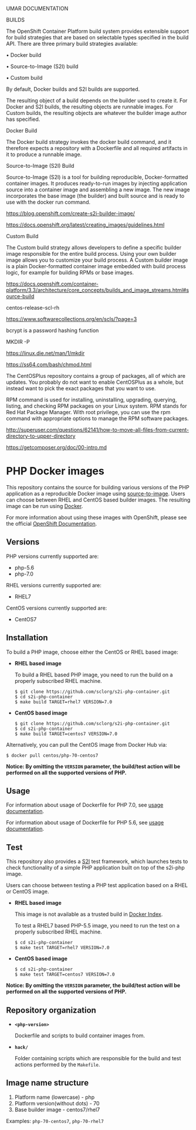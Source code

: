 
UMAR DOCUMENTATION



BUILDS

The OpenShift Container Platform build system provides extensible support for build strategies that are based on selectable types specified in the build API. There are three primary build strategies available:


•	Docker build

•	Source-to-Image (S2I) build

•	Custom build

By default, Docker builds and S2I builds are supported.

The resulting object of a build depends on the builder used to create it. For Docker and S2I builds, the resulting objects are runnable images. For Custom builds, the resulting objects are whatever the builder image author has specified.

Docker Build

The Docker build strategy invokes the docker build command, and it therefore expects a repository with a Dockerfile and all required artifacts in it to produce a runnable image.

Source-to-Image (S2I) Build

Source-to-Image (S2I) is a tool for building reproducible, Docker-formatted container images. It produces ready-to-run images by injecting application source into a container image and assembling a new image. The new image incorporates the base image (the builder) and built source and is ready to use with the docker run command. 

https://blog.openshift.com/create-s2i-builder-image/

https://docs.openshift.org/latest/creating_images/guidelines.html

Custom Build

The Custom build strategy allows developers to define a specific builder image responsible for the entire build process. Using your own builder image allows you to customize your build process.
A Custom builder image is a plain Docker-formatted container image embedded with build process logic, for example for building RPMs or base images.

https://docs.openshift.com/container-platform/3.3/architecture/core_concepts/builds_and_image_streams.html#source-build

centos-release-scl-rh

https://www.softwarecollections.org/en/scls/?page=3

bcrypt is a password hashing function 

MKDIR -P

https://linux.die.net/man/1/mkdir

https://ss64.com/bash/chmod.html

The CentOSPlus repository contains a group of packages, all of which are updates. You probably do not want to enable CentOSPlus as a whole, but instead want to pick the exact packages that you want to use.


RPM command is used for installing, uninstalling, upgrading, querying, listing, and checking RPM packages on your Linux system.
RPM stands for Red Hat Package Manager.
With root privilege, you can use the rpm command with appropriate options to manage the RPM software packages.


http://superuser.com/questions/62141/how-to-move-all-files-from-current-directory-to-upper-directory

https://getcomposer.org/doc/00-intro.md












































































































































































PHP Docker images
=================

This repository contains the source for building various versions of
the PHP application as a reproducible Docker image using
[source-to-image](https://github.com/openshift/source-to-image).
Users can choose between RHEL and CentOS based builder images.
The resulting image can be run using [Docker](http://docker.io).

For more information about using these images with OpenShift, please see the
official [OpenShift Documentation](https://docs.openshift.org/latest/using_images/s2i_images/php.html).

Versions
---------------
PHP versions currently supported are:
* php-5.6
* php-7.0

RHEL versions currently supported are:
* RHEL7

CentOS versions currently supported are:
* CentOS7


Installation
---------------
To build a PHP image, choose either the CentOS or RHEL based image:
*  **RHEL based image**

    To build a RHEL based PHP image, you need to run the build on a properly
    subscribed RHEL machine.

    ```
    $ git clone https://github.com/sclorg/s2i-php-container.git
    $ cd s2i-php-container
    $ make build TARGET=rhel7 VERSION=7.0
    ```

*  **CentOS based image**
    ```
    $ git clone https://github.com/sclorg/s2i-php-container.git
    $ cd s2i-php-container
    $ make build TARGET=centos7 VERSION=7.0
    ```

Alternatively, you can pull the CentOS image from Docker Hub via:

    $ docker pull centos/php-70-centos7

**Notice: By omitting the `VERSION` parameter, the build/test action will be performed
on all the supported versions of PHP.**


Usage
---------------------------------

For information about usage of Dockerfile for PHP 7.0,
see [usage documentation](7.0/README.md).

For information about usage of Dockerfile for PHP 5.6,
see [usage documentation](5.6/README.md).

Test
---------------------
This repository also provides a [S2I](https://github.com/openshift/source-to-image) test framework,
which launches tests to check functionality of a simple PHP application built on top of the s2i-php image.

Users can choose between testing a PHP test application based on a RHEL or CentOS image.

*  **RHEL based image**

    This image is not available as a trusted build in [Docker Index](https://index.docker.io).

    To test a RHEL7 based PHP-5.5 image, you need to run the test on a properly
    subscribed RHEL machine.

    ```
    $ cd s2i-php-container
    $ make test TARGET=rhel7 VERSION=7.0
    ```

*  **CentOS based image**

    ```
    $ cd s2i-php-container
    $ make test TARGET=centos7 VERSION=7.0
    ```

**Notice: By omitting the `VERSION` parameter, the build/test action will be performed
on all the supported versions of PHP.**


Repository organization
------------------------
* **`<php-version>`**

    Dockerfile and scripts to build container images from.

* **`hack/`**

    Folder containing scripts which are responsible for the build and test actions performed by the `Makefile`.

Image name structure
------------------------

1. Platform name (lowercase) - php
2. Platform version(without dots) - 70
3. Base builder image - centos7/rhel7

Examples: `php-70-centos7`, `php-70-rhel7`

